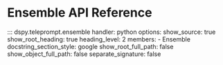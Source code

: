 # Ensemble API Reference

::: dspy.teleprompt.ensemble
    handler: python
    options:
        show_source: true
        show_root_heading: true
        heading_level: 2
        members:
          - Ensemble
        docstring_section_style: google
        show_root_full_path: false
        show_object_full_path: false
        separate_signature: false
